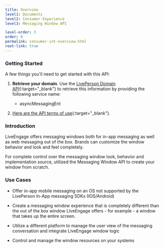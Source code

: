 ```yaml
---
title: Overview
level1: Documents
level2: Consumer Experience
level3: Messaging Window API

level-order: 3
order: 0
permalink: consumer-int-overview.html
root-link: true
---
```

### Getting Started

A few things you'll need to get started with this API:

1. **Retrieve your domain**. Use the [LivePerson Domain API](agent-domain-domain-api.html){:target="_blank"} to retrieve this information by providing the following service name:

	* asyncMessagingEnt

2. [Here are the API terms of use](https://www.liveperson.com/policies/terms-of-use){:target="_blank"}.

### Introduction


LiveEngage offers messaging windows both for in-app messaging as well as web messaging out of the box.  Brands can customize the window behavior and look and feel completely.

For complete control over the messaging window look, behavior and implementation source, utilized the Messaging Window API to create your window from scratch. 

### Use Cases

* Offer in-app mobile messaging on an OS not supported by the LivePerson In-App messaging SDKs (IOS/Android)

* Create a messaging window experience that is completely different than the out of the box window LIveEngage offers - for example - a window that takes up the entire screen.

* Utilize a different platform to manage the user view of the messaging conversation and integrate LiveEngage window logic 

* Control and manage the window resources on your systems




